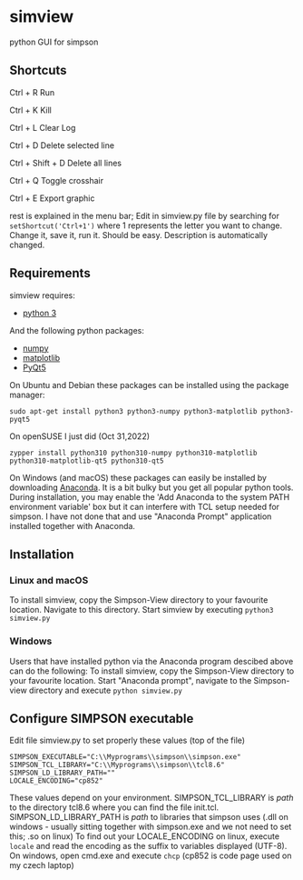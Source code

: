 # simview
python GUI for simpson



Shortcuts
------------
Ctrl + R  Run

Ctrl + K  Kill

Ctrl + L  Clear Log



Ctrl + D  Delete selected line

Ctrl + Shift + D Delete all lines  



Ctrl + Q  Toggle crosshair

Ctrl + E  Export graphic

rest is explained in the menu bar; Edit in simview.py file by searching for ```setShortcut('Ctrl+1')``` where 1 represents the letter you want to change. Change it, save it, run it. Should be easy. Description is automatically changed.



Requirements
------------

simview requires:
- [python 3](http://python.org/download/)

And the following python packages:
- [numpy](http://sourceforge.net/projects/numpy/files/NumPy/)
- [matplotlib](http://matplotlib.org/)
- [PyQt5](http://www.riverbankcomputing.com/software/pyqt/download)

On Ubuntu and Debian these packages can be installed using the package manager:
```
sudo apt-get install python3 python3-numpy python3-matplotlib python3-pyqt5 
```
On openSUSE I just did (Oct 31,2022)
```
zypper install python310 python310-numpy python310-matplotlib python310-matplotlib-qt5 python310-qt5
```

On Windows (and macOS) these packages can easily be installed by downloading [Anaconda](https://www.anaconda.com/distribution/).
It is a bit bulky but you get all popular python tools. During installation, you may enable the 
'Add Anaconda to the system PATH environment variable' box but it can interfere with TCL setup needed
 for simpson. I have not done that and use "Anaconda Prompt" application installed together with Anaconda.

Installation
------------

### Linux and macOS ###

To install simview, copy the Simpson-View directory to your favourite location. Navigate to this 
directory. Start simview by executing 
```python3 simview.py```

### Windows ###

Users that have installed python via the Anaconda program descibed above can do the following:
To install simview, copy the Simpson-View directory to your favourite location.
Start "Anaconda prompt", navigate to the Simpson-view directory and execute ```python simview.py```

Configure SIMPSON executable
------------------------------

Edit file simview.py to set properly these values (top of the file)
```
SIMPSON_EXECUTABLE="C:\\Myprograms\\simpson\\simpson.exe"
SIMPSON_TCL_LIBRARY="C:\\Myprograms\\simpson\\tcl8.6"
SIMPSON_LD_LIBRARY_PATH=""
LOCALE_ENCODING="cp852"
```
These values depend on your environment. SIMPSON_TCL_LIBRARY is _path_ to the directory tcl8.6 where 
you can find the file init.tcl. SIMPSON_LD_LIBRARY_PATH is _path_ to libraries that simpson uses 
(.dll on windows - usually sitting together with simpson.exe and we not need to set this; .so on linux)
To find out your LOCALE_ENCODING on linux, execute ```locale``` and read the encoding as the suffix to variables displayed (UTF-8).
On windows, open cmd.exe and execute ```chcp``` (cp852 is code page used on my czech laptop)
 
